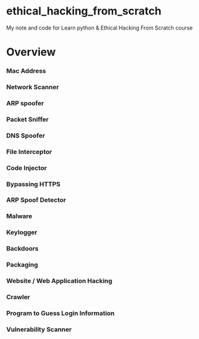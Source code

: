 # ethical_hacking_from_scratch

My note and code for Learn python & Ethical Hacking From Scratch course

# Overview

### Mac Address

### Network Scanner

### ARP spoofer

### Packet Sniffer

### DNS Spoofer

### File Interceptor

### Code Injector

### Bypassing HTTPS

### ARP Spoof Detector

### Malware

### Keylogger

### Backdoors

### Packaging

### Website / Web Application Hacking

### Crawler

### Program to Guess Login Information

### Vulnerability Scanner
